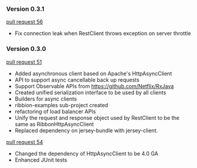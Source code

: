 ### Version 0.3.1

[pull request 56](https://github.com/Netflix/ribbon/pull/56)
* Fix connection leak when RestClient throws exception on server throttle


### Version 0.3.0 

[pull request 51](https://github.com/Netflix/ribbon/pull/51) 
* Added asynchronous client based on Apache's HttpAsyncClient
* API to support async cancellable back up requests 
* Support Observable APIs from https://github.com/Netflix/RxJava
* Created unified serialization interface to be used by all clients
* Builders for async clients
* ribbion-examples sub-project created
* refactoring of load balancer APIs
* Unify the request and response object used by RestClient to be the same as RibbonHttpAsyncClient
* Replaced dependency on jersey-bundle with jersey-client.

[pull request 54](https://github.com/Netflix/ribbon/pull/54)
* Changed the dependency of HttpAsyncClient to be 4.0 GA
* Enhanced JUnit tests

